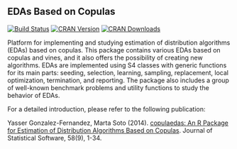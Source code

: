 EDAs Based on Copulas
---------------------

[![Build Status](https://travis-ci.org/yasserglez/copulaedas.svg?branch=master)](https://travis-ci.org/yasserglez/copulaedas)
[![CRAN Version](http://www.r-pkg.org/badges/version/copulaedas)](http://cran.r-project.org/package=copulaedas)
[![CRAN Downloads](http://cranlogs.r-pkg.org/badges/copulaedas?color=brightgreen)](http://cran.r-project.org/package=copulaedas)

Platform for implementing and studying estimation of distribution
algorithms (EDAs) based on copulas. This package contains various EDAs
based on copulas and vines, and it also offers the possibility of
creating new algorithms. EDAs are implemented using S4 classes with
generic functions for its main parts: seeding, selection, learning,
sampling, replacement, local optimization, termination, and reporting.
The package also includes a group of well-known benchmark problems and
utility functions to study the behavior of EDAs.

For a detailed introduction, please refer to the following publication:

Yasser Gonzalez-Fernandez, Marta Soto (2014).
[copulaedas: An R Package for Estimation of Distribution Algorithms Based on Copulas](http://www.jstatsoft.org/v58/i09/).
Journal of Statistical Software, 58(9), 1-34.

